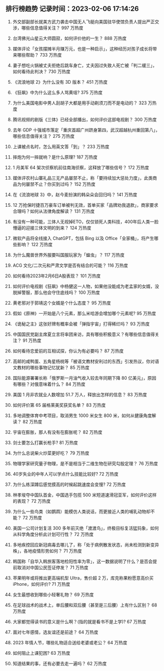 
## 排行榜趋势 记录时间：2023-02-06 17:14:26
  
  1. 外交部副部长就美方武力袭击中国无人飞艇向美国驻华使馆负责人提出严正交涉，哪些信息值得关注？ 997 万热度
    
  2. 台湾佛光山星云大师圆寂，如何评价他的一生？ 888 万热度
    
  3. 媒体评论「女孩摆摊半月赚万元，也是一种启示」，这种经历对孩子成长将带来哪些帮助？ 733 万热度
    
  4. 妻子想吃火锅被丈夫拒绝后跳车身亡，丈夫因过失致人死亡被「判二缓三」，如何看待此判决？ 730 万热度
    
  5. 《流浪地球 2》为什么没有 3D 版本？ 451 万热度
    
  6. 《狂飙》中为什么这么多人骂黄瑶? 375 万热度
    
  7. 为什么美国电影中男人刮胡子大都是用手动剃须刀而不是电动的？ 323 万热度
    
  8. 腾讯视频的剧版《三体》已经全部播出，如何评价这部电视剧？ 300 万热度
    
  9. 去年 GDP 十强城市落定「重庆首超广州跻身第四，武汉超越杭州重回第八」，哪些信息值得关注？ 275 万热度
    
  10. 上课被点名时，怎么用英文答「到」？ 233 万热度
    
  11. 摔炮为何一摔就响？是什么原理? 187 万热度
    
  12. 1 月美军 64 架次侦察机前往南海侦察，这释放了哪些信号？ 172 万热度
    
  13. 媒体评农村山寨礼品三无产品屡禁不止，称「要持续加大惩处力度」，此类商品为何屡禁不止？你买到过吗？ 152 万热度
    
  14. 在《流浪地球 3》中，赵今麦扮演的韩朵朵会回归吗？ 141 万热度
    
  15. 12 万抢保时捷百万豪车订单被判无效，首单买家「品牌劝我退款」，商家要求合理吗？如何从法律角度解读？ 131 万热度
    
  16. 有没有一种可能，三体人无视掉ETO，仅仅锁死人类科技，400年后人类一脸懵逼的迎接三体文明的到来？ 124 万热度
    
  17. 微软产品将全线接入 ChatGPT，包括 Bing 以及 Office「全家桶」，将产生哪些影响？ 122 万热度
    
  18. 为什么魔兽世界外服要叫国服玩家为「蝗虫」？ 117 万热度
    
  19. ACG 文化/二次元和严肃文学是否有结合的可能？ 116 万热度
    
  20. 如何看待2023年2月6日A股表现？ 101 万热度
    
  21. 如何评价电视剧《狂飙》中杨健这一人物，如果他没能成为老孟家的女婿，没脱掉警服，那么他会守住底线吗？ 100 万热度
    
  22. 黄老邪对于郭靖这个女婿是个什么态度？ 95 万热度
    
  23. 假如《原神》一开始是八个元素，那么米哈游会增加哪个元素呢? 95 万热度
    
  24. 《诡秘之主》这张好牌有概率会被「弹指宇宙」打得稀烂吗？ 93 万热度
    
  25. 中国国民党副主席夏立言将率团来访，具有哪些积极意义？有哪些信息值得关注？ 91 万热度
    
  26. 如何看待恋爱前的互相试探，你认为有必要吗？ 87 万热度
    
  27. 高邮的咸鸭蛋、五角星杨桃等「被语文教材安利过的东西」引发热议，你对语文教材的哪些事物记忆犹新？ 85 万热度
    
  28. 国际能源署署长称「俄罗斯一月油气收入较去年同期下降 80 亿美元」，原因有哪些？对俄意味着什么？ 84 万热度
    
  29. 美国 1 月非农就业人数增加 51.7 万人，释放出怎样的信息？ 83 万热度
    
  30. 如何评价第 65 届格莱美奖获奖名单？ 83 万热度
    
  31. 多地调整体育中考项目，取消男生 1000 米女生 800 米，如何从健康角度解读？ 82 万热度
    
  32. 宇宙在膨胀，那人有没有在膨胀呢？ 82 万热度
    
  33. 剑士要怎么打赢长枪手? 81 万热度
    
  34. 为什么总说柴火炒菜更好吃？ 79 万热度
    
  35. 物理学家研究量子物理，是不是相当于二维生物在研究勾股定理？ 76 万热度
    
  36. 40岁失业的中年人可以学点什么技能比较好? 72 万热度
    
  37. 为什么练深蹲后感觉摸高的时候起跳速度会变慢? 72 万热度
    
  38. 林孝埈夺中国队首金，中国选手包揽 500 米短道速滑冠亚军，如何评价这样的表现？ 72 万热度
    
  39. 为什么一些鸟类（如鹦鹉）能模仿人类说话，而更接近人类的哺乳动物却不能？ 72 万热度
    
  40. 美国一公司计划复活 300 多年前灭绝「渡渡鸟」，终极目标复活猛犸象，如何从科学角度分析此计划可行性？ 72 万热度
    
  41. 多地疾控回应新冠病毒去哪儿了，称「处于病例散发状态，尚未检测到新变异株」，各地疫情形势如何？ 71 万热度
    
  42. 韩国称「自华入韩旅客落地检阳性率为零」，这一数据说明了什么？是否会提前取消对中国公民签证停发？ 71 万热度
    
  43. 苹果明年或将推出更高端机型 Ultra，售价超 2 万，库克称果粉愿意高价买 iPhone，如何评价? 71 万热度
    
  44. 女生最想收到哪些小轻奢礼物？ 69 万热度
    
  45. 在足球战术的战术上，单后腰和双后腰（甚至是三后腰）上有什么区别？ 68 万热度
    
  46. 大家都觉得读书的意义是什么啊？(指的就是看书不是上学)? 67 万热度
    
  47. 面对七年感情，选友谊还是前途？ 64 万热度
    
  48. 2023 年情人节，哪些礼物适合送给老婆或老公？ 64 万热度
    
  49. 如何阻止上课犯困? 63 万热度
    
  50. 知道结果的事，还有必要去走一遍吗？ 62 万热度
    